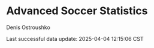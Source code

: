 # Advanced Soccer Statistics
Denis Ostroushko

<!-- gfm -->

Last successful data update: 2025-04-04 12:15:06 CST

